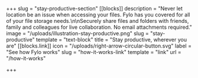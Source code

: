 +++
slug = "stay-productive-section"
[[blocks]]
description = "Never let location be an issue when accessing your files. Fylo has you covered for all of your file storage needs.\n\nSecurely share files and folders with friends, family and colleagues for live collaboration. No email attachments required."
image = "/uploads/illustration-stay-productive.png"
slug = "stay-productive"
template = "text-block"
title = "Stay productive, wherever you are"
[[blocks.link]]
icon = "/uploads/right-arrow-circular-button.svg"
label = "See how Fylo works"
slug = "how-it-works-link"
template = "link"
url = "/how-it-works"

+++
